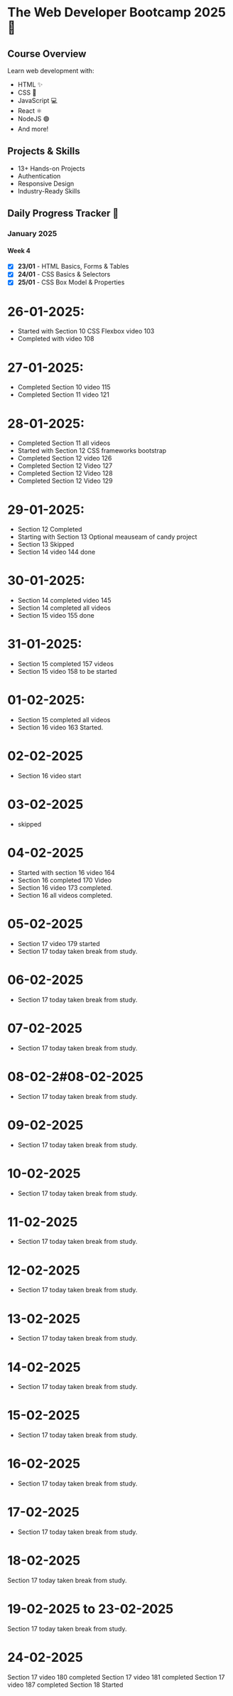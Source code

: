 # The Web Developer Bootcamp 2025 🚀

## Course Overview
Learn web development with:
- HTML ✨
- CSS 🎨
- JavaScript 💻
- React ⚛️
- NodeJS 🟢
- And more! 

## Projects & Skills
- 13+ Hands-on Projects
- Authentication
- Responsive Design
- Industry-Ready Skills

## Daily Progress Tracker 📅

### January 2025
#### Week 4
- [x] **23/01** - HTML Basics, Forms & Tables
- [x] **24/01** - CSS Basics & Selectors
- [x] **25/01** - CSS Box Model & Properties

# 26-01-2025:
* Started with Section 10 CSS Flexbox video 103
* Completed with video 108

# 27-01-2025:
* Completed Section 10 video 115
* Completed Section 11 video 121

# 28-01-2025:
* Completed Section 11 all videos
* Started with Section 12 CSS frameworks bootstrap
* Completed Section 12 video 126
* Completed Section 12 Video 127 
* Completed Section 12 Video 128
* Completed Section 12 Video 129

# 29-01-2025:
* Section 12 Completed 
* Starting with Section 13 Optional meauseam of candy project
* Section 13 Skipped
* Section 14 video 144 done

# 30-01-2025:
* Section 14 completed video 145
* Section 14 completed all videos
* Section 15 video 155 done

# 31-01-2025:
* Section 15 completed 157 videos
* Section 15 video 158 to be started

# 01-02-2025:
* Section 15  completed all videos
* Section 16 video 163 Started.

# 02-02-2025
* Section 16 video start 

# 03-02-2025
* skipped

# 04-02-2025
* Started with section 16 video 164
* Section 16 completed 170 Video
* Section 16 video 173 completed.
* Section 16 all videos completed.

# 05-02-2025
* Section 17 video 179 started
* Section 17 today taken break from study.

# 06-02-2025
* Section 17 today taken break from study.

# 07-02-2025
* Section 17 today taken break from study.

# 08-02-2#08-02-2025
* Section 17 today taken break from study.

# 09-02-2025
* Section 17 today taken break from study.

# 10-02-2025
* Section 17 today taken break from study.

# 11-02-2025
* Section 17 today taken break from study.

# 12-02-2025
* Section 17 today taken break from study.

# 13-02-2025
* Section 17 today taken break from study.

# 14-02-2025
* Section 17 today taken break from study.

# 15-02-2025
* Section 17 today taken break from study.

# 16-02-2025
* Section 17 today taken break from study.

# 17-02-2025
* Section 17 today taken break from study.

# 18-02-2025
Section 17 today taken break from study.

# 19-02-2025 to  23-02-2025
Section 17 today taken break from study.

# 24-02-2025
Section 17 video 180 completed
Section 17 video 181 completed
Section 17 video 187 completed
Section 18 Started

